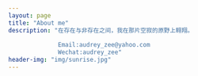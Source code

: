 ```yaml
---
layout: page
title: "About me"
description: "在存在与非存在之间，我在那片空寂的原野上翱翔。
              
              Email:audrey_zee@yahoo.com
              Wechat:audrey_zee" 
header-img: "img/sunrise.jpg"
---
```







